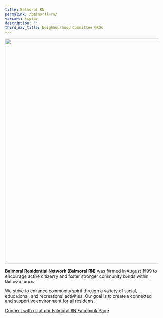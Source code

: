 ```yaml
---
title: Balmoral RN
permalink: /balmoral-rn/
variant: tiptap
description: ""
third_nav_title: Neighbourhood Committee GROs
---
```

<div class="isomer-image-wrapper">
<img style="width: 740px; color: rgb(0, 0, 0); font-family: system-ui, -apple-system, &quot;system-ui&quot;, &quot;Segoe UI&quot;, Roboto, Oxygen, Ubuntu, Cantarell, &quot;Open Sans&quot;, &quot;Helvetica Neue&quot;, sans-serif; font-size: medium; font-style: normal; font-variant-ligatures: normal; font-variant-caps: normal; font-weight: 400; letter-spacing: normal; orphans: 2; text-align: start; text-indent: 0px; text-transform: none; widows: 2; word-spacing: 0px; -webkit-text-stroke-width: 0px; white-space: normal; text-decoration-thickness: initial; text-decoration-style: initial; text-decoration-color: initial;" height="auto" width="100%" src="https://moca.sgp1.cdn.digitaloceanspaces.com/Our%20Communities/64f70c5398baf348e803d6a2_25%2520%2526%252026%2520July%25202022(14).webp">
</div>
<p><strong>Balmoral Residential Network (Balmoral RN)</strong> was formed
in August 1999 to encourage active citizenry and foster stronger community
bonds within Balmoral area.</p>
<p>We strive to enhance community spirit through a variety of social, educational,
and recreational activities. Our goal is to create a connected and supportive
environment for all residents.</p>
<p><a href="https://www.facebook.com/BalmoralRN/" rel="noopener noreferrer nofollow" target="_blank">Connect with us at our Balmoral RN Facebook Page</a>
</p>
<p></p>